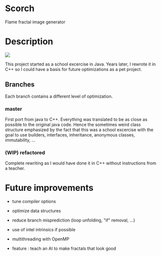 # Scorch
Flame fractal image generator

# Description
![](https://i.imgur.com/8X9rPrY.jpg)

This project started as a school excercise in Java. Years later, I rewrote it in C++ so I could have a basis for future optimizations as a pet project.

## Branches
Each branch contains a different level of optimization.

### master
First port from java to C++. Everything was translated to be as close as possible to the original java code. Hence the sometimes weird class structure emphasized by the fact that this was a school excercise with the goal to use builders, interfaces, inheritance, anonymous classes, immutability, ...

### (WIP) refactored
Complete rewriting as I would have done it in C++ without instructions from a teacher.

# Future improvements
- tune compiler options
- optimize data structures
- reduce branch misprediction (loop unfolding, "if" removal, ...)
- use of intel intrinsics if possible
- multithreading with OpenMP

- feature : teach an AI to make fractals that look good
